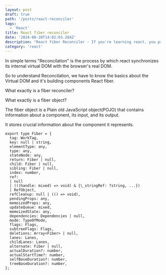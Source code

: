 ```yaml
---
layout: post
draft: true
path: '/posts/react-reconciler'
tags:
  - 'React'
title: React fiber reconciler
date: '2024-08-20T14:02:03.284Z'
description: "React fiber Reconciler - If you're learning react, you probably would have heard about this. React uses it under the hood, but what does it exactly do."
category: 'react'
---
```


In simple terms "Reconcilation" is the process by which react synchronizes its internal virtual DOM with the browser's real DOM.

So to understand Reconcilation, we have to know the basics about the Virtual DOM and it's building components React fiber.

What exactly is a fiber reconciler?

What exactly is a fiber object?

The fiber object is a Plain old JavaScript object(POJO) that contains information about a component, its input, and its output.

It stores crucial information about the component it represents.

    export type Fiber = {
      tag: WorkTag,
      key: null | string,
      elementType: any,
      type: any,
      stateNode: any,
      return: Fiber | null,
      child: Fiber | null,
      sibling: Fiber | null,
      index: number,
      ref:
      | null
      | (((handle: mixed) => void) & {\_stringRef: ?string, ...})
      | RefObject,
      refCleanup: null | (() => void),
      pendingProps: any,
      memoizedProps: any,
      updateQueue: mixed,
      memoizedState: any,
      dependencies: Dependencies | null,
      mode: TypeOfMode,
      flags: Flags,
      subtreeFlags: Flags,
      deletions: Array<Fiber> | null,
      lanes: Lanes,
      childLanes: Lanes,
      alternate: Fiber | null,
      actualDuration?: number,
      actualStartTime?: number,
      selfBaseDuration?: number,
      treeBaseDuration?: number,
    };
